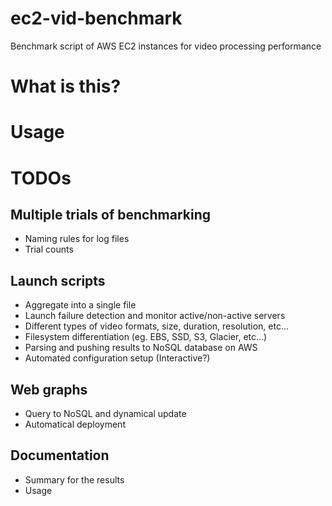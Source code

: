 ec2-vid-benchmark
=================

Benchmark script of AWS EC2 instances for video processing performance

# What is this?

# Usage

# TODOs

## Multiple trials of benchmarking
 - Naming rules for log files
 - Trial counts

## Launch scripts
 - Aggregate into a single file
 - Launch failure detection and monitor active/non-active servers
 - Different types of video formats, size, duration, resolution, etc...
 - Filesystem differentiation (eg. EBS, SSD, S3, Glacier, etc...)
 - Parsing and pushing results to NoSQL database on AWS
 - Automated configuration setup (Interactive?)

## Web graphs
 - Query to NoSQL and dynamical update
 - Automatical deployment

## Documentation
 - Summary for the results
 - Usage
